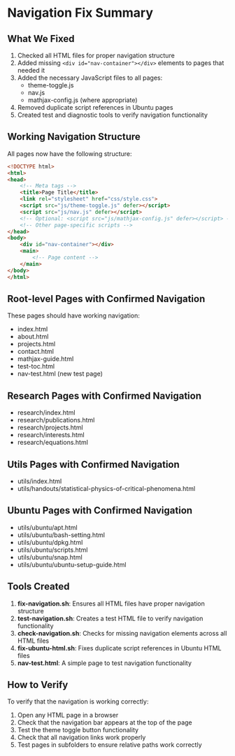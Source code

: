 # Navigation Fix Summary

## What We Fixed

1. Checked all HTML files for proper navigation structure
2. Added missing `<div id="nav-container"></div>` elements to pages that needed it
3. Added the necessary JavaScript files to all pages:
   - theme-toggle.js
   - nav.js
   - mathjax-config.js (where appropriate)
4. Removed duplicate script references in Ubuntu pages
5. Created test and diagnostic tools to verify navigation functionality

## Working Navigation Structure

All pages now have the following structure:

```html
<!DOCTYPE html>
<html>
<head>
    <!-- Meta tags -->
    <title>Page Title</title>
    <link rel="stylesheet" href="css/style.css">
    <script src="js/theme-toggle.js" defer></script>
    <script src="js/nav.js" defer></script>
    <!-- Optional: <script src="js/mathjax-config.js" defer></script> -->
    <!-- Other page-specific scripts -->
</head>
<body>
    <div id="nav-container"></div>
    <main>
        <!-- Page content -->
    </main>
</body>
</html>
```

## Root-level Pages with Confirmed Navigation

These pages should have working navigation:

- index.html
- about.html
- projects.html
- contact.html
- mathjax-guide.html
- test-toc.html
- nav-test.html (new test page)

## Research Pages with Confirmed Navigation

- research/index.html
- research/publications.html
- research/projects.html
- research/interests.html
- research/equations.html

## Utils Pages with Confirmed Navigation

- utils/index.html
- utils/handouts/statistical-physics-of-critical-phenomena.html

## Ubuntu Pages with Confirmed Navigation

- utils/ubuntu/apt.html
- utils/ubuntu/bash-setting.html
- utils/ubuntu/dpkg.html
- utils/ubuntu/scripts.html
- utils/ubuntu/snap.html
- utils/ubuntu/ubuntu-setup-guide.html

## Tools Created

1. **fix-navigation.sh**: Ensures all HTML files have proper navigation structure
2. **test-navigation.sh**: Creates a test HTML file to verify navigation functionality
3. **check-navigation.sh**: Checks for missing navigation elements across all HTML files
4. **fix-ubuntu-html.sh**: Fixes duplicate script references in Ubuntu HTML files
5. **nav-test.html**: A simple page to test navigation functionality

## How to Verify

To verify that the navigation is working correctly:
1. Open any HTML page in a browser
2. Check that the navigation bar appears at the top of the page
3. Test the theme toggle button functionality
4. Check that all navigation links work properly
5. Test pages in subfolders to ensure relative paths work correctly
